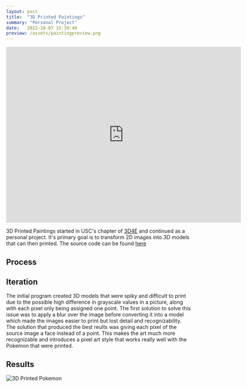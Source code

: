 ```yaml
---
layout: post
title:  "3D Printed Paintings"
summary: "Personal Project"
date:   2022-10-07 15:39:40
preview: /assets/paintingpreview.png
---
```


<center>
<iframe
    width="640"
    height="480"
    src="https://www.youtube.com/embed/tWOLfInf2RU"
    frameborder="0"
    allow="autoplay; encrypted-media"
    allowfullscreen
>
</iframe>
</center>


3D Printed Paintings started in USC's chapter of [3D4E](3d4e.org) and continued as a personal project. It's primary goal is to transform 2D images into 3D models that can then printed. The source code can be found [here](https://github.com/samhimit/3d-printed-paintings)

## Process

## Iteration

The initial program created 3D models that were spiky and difficult to print due to the possible high difference in grayscale values in a picture, along with each pixel only being assigned one point. The first solution to solve this issue was to apply a blur over the image before converting it into a model which made the images easier to print but lost detail and recognizability. The solution that produced the best reults was giving each pixel of the source image a face instead of a point. This makes the art much more recognizable and introduces a pixel art style that works really well with the Pokemon that were printed.

## Results

![3D Printed Pokemon](/assets/paintings.png)